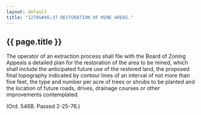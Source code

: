 ```yaml
---
layout: default 
title: "1270&#46;37 RESTORATION OF MINE AREAS."
---
```


{{ page.title }}
----------------

The operator of an extraction process shall file with the Board of
Zoning Appeals a detailed plan for the restoration of the area to be
mined, which shall include the anticipated future use of the restored
land, the proposed final topography indicated by contour lines of an
interval of not more than five feet, the type and number per acre of
trees or shrubs to be planted and the location of future roads, drives,
drainage courses or other improvements contemplated.

(Ord. 546B. Passed 2-25-76.)
